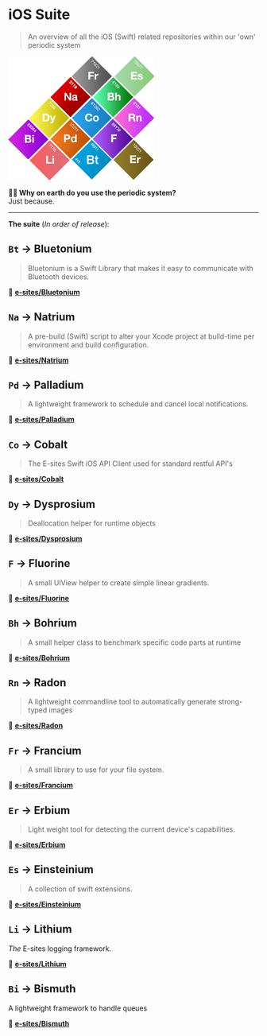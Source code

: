 # iOS Suite

> An overview of all the iOS (Swift) related repositories within our 'own' periodic system


![Period system](Assets/system.png?010)


**🤷‍♂️ Why on earth do you use the periodic system?**   
Just because.

----

**The suite** (_In order of release_):

## `Bt` → Bluetonium 
> Bluetonium is a Swift Library that makes it easy to communicate with Bluetooth devices.

🔗 **[e-sites/Bluetonium](https://github.com/e-sites/Bluetonium)**

## `Na` → Natrium 
> A pre-build (Swift) script to alter your Xcode project at build-time per environment and build configuration.

🔗 **[e-sites/Natrium](https://github.com/e-sites/Natrium)**


## `Pd` → Palladium
> A lightweight framework to schedule and cancel local notifications.

🔗 **[e-sites/Palladium](https://github.com/e-sites/Palladium)**


## `Co` → Cobalt
> The E-sites Swift iOS API Client used for standard restful API's

🔗 **[e-sites/Cobalt](https://github.com/e-sites/Cobalt)**


## `Dy` → Dysprosium
> Deallocation helper for runtime objects

🔗 **[e-sites/Dysprosium](https://github.com/e-sites/Dysprosium)**


## `F` → Fluorine
> A small UIView helper to create simple linear gradients.

🔗 **[e-sites/Fluorine](https://github.com/e-sites/Fluorine)**


## `Bh` → Bohrium
> A small helper class to benchmark specific code parts at runtime

🔗 **[e-sites/Bohrium](https://github.com/e-sites/Bohrium)**


## `Rn` → Radon
> A lightweight commandline tool to automatically generate strong-typed images

🔗 **[e-sites/Radon](https://github.com/e-sites/Radon)**


## `Fr` → Francium
> A small library to use for your file system.

🔗 **[e-sites/Francium](https://github.com/e-sites/Francium)**


## `Er` → Erbium
> Light weight tool for detecting the current device's capabilities.

🔗 **[e-sites/Erbium](https://github.com/e-sites/Erbium)**


## `Es` → Einsteinium
> A collection of swift extensions.

🔗 **[e-sites/Einsteinium](https://github.com/e-sites/Einsteinium)**


## `Li` → Lithium
_The_ E-sites logging framework.

🔗 **[e-sites/Lithium](https://github.com/e-sites/Lithium)**

## `Bi` → Bismuth
A lightweight framework to handle queues

🔗 **[e-sites/Bismuth](https://github.com/e-sites/Bismuth)**



